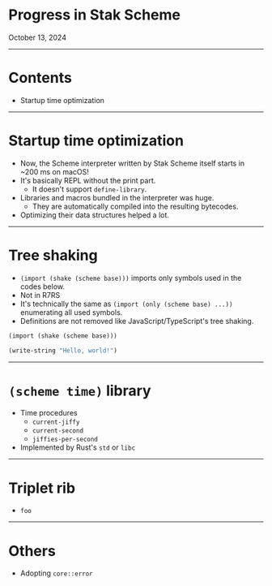 # Progress in Stak Scheme

October 13, 2024

---

# Contents

- Startup time optimization

---

# Startup time optimization

- Now, the Scheme interpreter written by Stak Scheme itself starts in ~200 ms on macOS!
- It's basically REPL without the print part.
  - It doesn't support `define-library`.
- Libraries and macros bundled in the interpreter was huge.
  - They are automatically compiled into the resulting bytecodes.
- Optimizing their data structures helped a lot.

---

# Tree shaking

- `(import (shake (scheme base)))` imports only symbols used in the codes below.
- Not in R7RS
- It's technically the same as `(import (only (scheme base) ...))` enumerating all used symbols.
- Definitions are not removed like JavaScript/TypeScript's tree shaking.

```scheme
(import (shake (scheme base)))

(write-string "Hello, world!")
```

---

# `(scheme time)` library

- Time procedures
  - `current-jiffy`
  - `current-second`
  - `jiffies-per-second`
- Implemented by Rust's `std` or `libc`

---

# Triplet rib

- `foo`

---

# Others

- Adopting `core::error`
